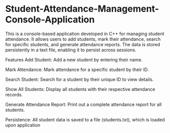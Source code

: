 # Student-Attendance-Management-Console-Application
This is a console-based application developed in C++ for managing student attendance. It allows users to add students, mark their attendance, search for specific students, and generate attendance reports. The data is stored persistently in a text file, enabling it to persist across sessions.

Features
Add Student: Add a new student by entering their name.

Mark Attendance: Mark attendance for a specific student by their ID.

Search Student: Search for a student by their unique ID to view details.

Show All Students: Display all students with their respective attendance records.

Generate Attendance Report: Print out a complete attendance report for all students.

Persistence: All student data is saved to a file (students.txt), which is loaded upon application
